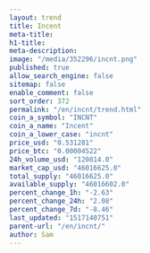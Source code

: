 ```yaml
---
layout: trend
title: Incent
meta-title: 
h1-title: 
meta-description: 
image: "/media/352296/incnt.png"
published: true
allow_search_engine: false
sitemap: false
enable_comment: false
sort_order: 372
permalink: "/en/incnt/trend.html"
coin_a_symbol: "INCNT"
coin_a_name: "Incent"
coin_a_lower_case: "incnt"
price_usd: "0.531281"
price_btc: "0.00004522"
24h_volume_usd: "120814.0"
market_cap_usd: "46016625.0"
total_supply: "46016625.0"
available_supply: "46016602.0"
percent_change_1h: "-2.63"
percent_change_24h: "2.08"
percent_change_7d: "-8.46"
last_updated: "1517140751"
parent-url: "/en/incnt/"
author: Sam
---
```


